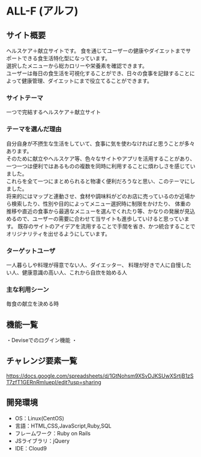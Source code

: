 # ALL-F (アルフ) 

## サイト概要
ヘルスケア＋献立サイトです。
食を通じてユーザーの健康やダイエットまでサポートできる食生活特化型になっています。<br>
選択したメニューから総カロリーや栄養素を確認できます。<br>
ユーザーは毎日の食生活を可視化することができ、日々の食事を記録することによって健康管理、ダイエットにまで役立てることができます。<br>


### サイトテーマ
一つで完結するヘルスケア＋献立サイト<br>


### テーマを選んだ理由
自分自身が不摂生な生活をしていて、食事に気を使わなければと思うことが多々あります。<br>
そのために献立やヘルスケア等、色々なサイトやアプリを活用することがあり、一つ一つは便利ではあるものの複数を同時に利用することに煩わしさを感じていました。<br>
これらを全て一つにまとめられると物凄く便利だろうなと思い、このテーマにしました。<br>
将来的にはマップと連動させ、食材や調味料がどのお店に売っているのか近場から検索したり、性別や目的によってメニュー選択時に制限をかけたり、
体重の推移や直近の食事から最適なメニューを選んでくれたり等、かなりの発展が見込めるので、ユーザーの需要に合わせて当サイトも進歩していけると思っています。
既存のサイトのアイデアを流用することで手間を省き、かつ統合することでオリジナリティを出せるようにしています。<br>


### ターゲットユーザ
一人暮らしや料理が得意でない人、ダイエッター、
料理が好きで人に自慢したい人、健康意識の高い人、これから自炊を始める人


### 主な利用シーン
毎食の献立を決める時


## 機能一覧
・Deviseでのログイン機能
・


## チャレンジ要素一覧
https://docs.google.com/spreadsheets/d/1GtNohsm9XSvDJKSUwXSrtjB1zST7zfT1GERnRmIuepI/edit?usp=sharing


## 開発環境
- OS：Linux(CentOS)
- 言語：HTML,CSS,JavaScript,Ruby,SQL
- フレームワーク：Ruby on Rails
- JSライブラリ：jQuery
- IDE：Cloud9

